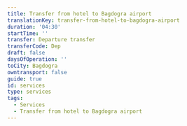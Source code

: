 ```yaml
---
title: Transfer from hotel to Bagdogra airport
translationKey: transfer-from-hotel-to-bagdogra-airport
duration: '04:30'
startTime: ''
transfer: Departure transfer
transferCode: Dep
draft: false
daysOfOperation: ''
toCity: Bagdogra
owntransport: false
guide: true
id: services
type: services
tags:
  - Services
  - Transfer from hotel to Bagdogra airport
---
```

